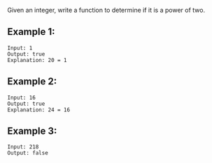 Given an integer, write a function to determine if it is a power of two.

## Example 1:
```
Input: 1
Output: true 
Explanation: 20 = 1
```

## Example 2:
```
Input: 16
Output: true
Explanation: 24 = 16
```

## Example 3:

```
Input: 218
Output: false
```